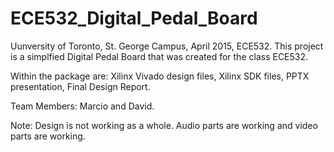 # ECE532_Digital_Pedal_Board

Uunversity of Toronto, St. George Campus, April 2015, ECE532.
This project is a simplfied Digital Pedal Board that was created for the class ECE532.

Within the package are:
Xilinx Vivado design files,
Xilinx SDK files,
PPTX presentation,
Final Design Report. 

Team Members: Marcio and David. 

Note: Design is not working as a whole. Audio parts are working  and video parts are working.
